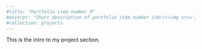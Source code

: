 ```yaml
---
#title: "Portfolio item number 0"
#excerpt: "Short description of portfolio item number 1<br/><img src='/images/500x300.png'>"
#collection: projects
---
```


This is the intro to my project section.